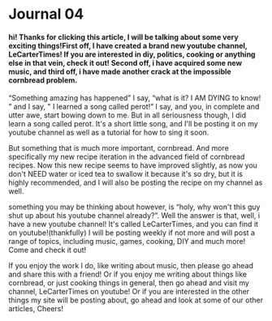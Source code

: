 # Journal 04

#### hi! Thanks for clicking this article, I will be talking about some very exciting things!First off, I have created a brand new youtube channel, LeCarterTimes! If you are interested in diy, politics, cooking or anything else in that vein, check it out! Second off, i have acquired some new music, and third off, i have made another crack at the impossible cornbread problem. 

“Something amazing has happened” I say, “what is it? I AM DYING to know! ” and I say, " I learned a song called perot!” I say, and you, in complete and utter awe, start bowing down to me. But in all seriousness though, I did learn a song called perot. It's a short little song, and I'll be posting it on my youtube channel as well as a tutorial for how to sing it soon.

But something that is much more important, cornbread. And more specifically my new recipe iteration in the advanced field of cornbread recipes. Now this new recipe seems to have improved slightly, as now you don't NEED water or iced tea to swallow it because it's so dry, but it is highly recommended, and I will also be posting the recipe on my channel as well.

something you may be thinking about however, is “holy, why won't this guy shut up about his youtube channel already?”. Well the answer is that, well, i have a new youtube channel! It's called LeCarterTimes, and you can find it on youtube!(thankfully) I will be posting weekly if not more and will post a range of topics, including music, games, cooking, DIY and much more! Come and check it out!

If you enjoy the work I do, like writing about music, then please go ahead and share this with a friend! Or if you enjoy me writing about things like cornbread, or just cooking things in general, then go ahead and visit my channel, LeCarterTimes on youtube! Or if you are interested in the other things my site will be posting about, go ahead and look at some of our other articles, Cheers!

